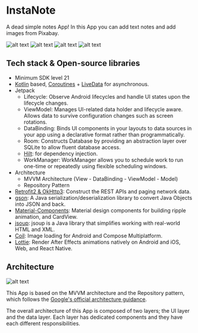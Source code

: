 # InstaNote
A dead simple notes App! In this App you can add text notes and add images from Pixabay.

![alt text](https://github.com/Singularity-Coder/Notez/blob/main/assets/p1.jpg)
![alt text](https://github.com/Singularity-Coder/Notez/blob/main/assets/p2.jpg)
![alt text](https://github.com/Singularity-Coder/Notez/blob/main/assets/p3.jpg)
![alt text](https://github.com/Singularity-Coder/Notez/blob/main/assets/p4.jpg)

## Tech stack & Open-source libraries
- Minimum SDK level 21
-  [Kotlin](https://kotlinlang.org/) based, [Coroutines](https://github.com/Kotlin/kotlinx.coroutines) + [LiveData](https://developer.android.com/topic/libraries/architecture/livedatahttps://developer.android.com/topic/libraries/architecture/livedata) for asynchronous.
- Jetpack
  - Lifecycle: Observe Android lifecycles and handle UI states upon the lifecycle changes.
  - ViewModel: Manages UI-related data holder and lifecycle aware. Allows data to survive configuration changes such as screen rotations.
  - DataBinding: Binds UI components in your layouts to data sources in your app using a declarative format rather than programmatically.
  - Room: Constructs Database by providing an abstraction layer over SQLite to allow fluent database access.
  - [Hilt](https://dagger.dev/hilt/): for dependency injection.
  - WorkManager: WorkManager allows you to schedule work to run one-time or repeatedly using flexible scheduling windows.
- Architecture
  - MVVM Architecture (View - DataBinding - ViewModel - Model)
  - Repository Pattern
- [Retrofit2 & OkHttp3](https://github.com/square/retrofit): Construct the REST APIs and paging network data.
- [gson](https://github.com/google/gson): A Java serialization/deserialization library to convert Java Objects into JSON and back.
- [Material-Components](https://github.com/material-components/material-components-android): Material design components for building ripple animation, and CardView.
- [jsoup](https://mvnrepository.com/artifact/org.jsoup/jsoup): jsoup is a Java library that simplifies working with real-world HTML and XML.
- [Coil](https://github.com/coil-kt/coil): Image loading for Android and Compose Multiplatform.
- [Lottie](https://github.com/airbnb/lottie-android): Render After Effects animations natively on Android and iOS, Web, and React Native.

## Architecture
![alt text](https://github.com/Singularity-Coder/Notez/blob/main/assets/arch.png)

This App is based on the MVVM architecture and the Repository pattern, which follows the [Google's official architecture guidance](https://developer.android.com/topic/architecture).

The overall architecture of this App is composed of two layers; the UI layer and the data layer. Each layer has dedicated components and they have each different responsibilities.
